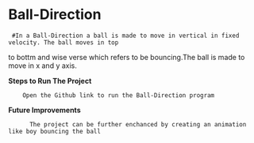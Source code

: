# Ball-Direction

     #In a Ball-Direction a ball is made to move in vertical in fixed velocity. The ball moves in top 
to bottm and wise verse which refers to be bouncing.The ball is made to move in x and y axis.

**Steps to Run The Project**

        Open the Github link to run the Ball-Direction program
         
**Future Improvements**

          The project can be further enchanced by creating an animation like boy bouncing the ball
